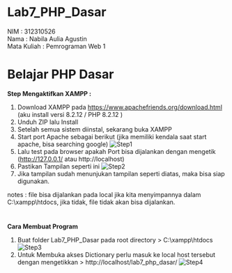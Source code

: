 # Lab7_PHP_Dasar

NIM : 312310526 <br>
Nama : Nabila Aulia Agustin <br>
Mata Kuliah : Pemrograman Web 1

# Belajar PHP Dasar

**Step Mengaktifkan XAMPP :**
1. Download XAMPP pada https://www.apachefriends.org/download.html (aku install versi 8.2.12 / PHP 8.2.12	)
2. Unduh ZIP lalu Install
3. Setelah semua sistem diinstal, sekarang buka XAMPP
4. Start port Apache sebagai berikut (jika memiliki kendala saat start apache, bisa searching google)
![Step1](https://github.com/user-attachments/assets/c414082c-e1b9-4496-aa78-008648b941bc)
5. Lalu test pada browser apakah Port bisa dijalankan dengan mengetik (http://127.0.0.1/ atau http://localhost)
6. Pastikan Tampilan seperti ini
![Step2](https://github.com/user-attachments/assets/c32aa863-a37f-47d4-a6f9-e01e533383c4)
7. Jika tampilan sudah menunjukan tampilan seperti diatas, maka bisa siap digunakan.

notes : file bisa dijalankan pada local jika kita menyimpannya dalam C:\xampp\htdocs, jika tidak, file tidak akan bisa dijalankan.

# 

**Cara Membuat Program**
1. Buat folder Lab7_PHP_Dasar pada root directory > C:\xampp\htdocs
![Step3](https://github.com/user-attachments/assets/731993f0-1cb3-40fa-8702-18e29cd66cdb)
2. Untuk Membuka akses Dictionary perlu masuk ke local host tersebut dengan mengetikkan > http://localhost/lab7_php_dasar/
![Step4](https://github.com/user-attachments/assets/31d7a809-bb3c-4efd-a2f4-d84e886197dd)

